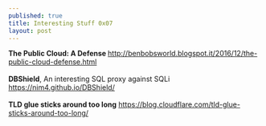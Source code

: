 ```yaml
---
published: true
title: Interesting Stuff 0x07
layout: post
---
```

<strong>The Public Cloud: A Defense </strong>
<a target="_blank" href="http://benbobsworld.blogspot.it/2016/12/the-public-cloud-defense.html">http://benbobsworld.blogspot.it/2016/12/the-public-cloud-defense.html</a><br><br>
<strong>DBShield</strong>, An interesting SQL proxy against SQLi
<a target="_blank" href="https://nim4.github.io/DBShield/">https://nim4.github.io/DBShield/</a><br><br>
<strong>TLD glue sticks around too long</strong>
<a target="_blank" href="https://blog.cloudflare.com/tld-glue-sticks-around-too-long/">https://blog.cloudflare.com/tld-glue-sticks-around-too-long/</a><br><br>
